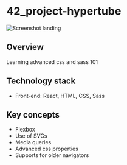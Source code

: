 # 42_project-hypertube
![Screenshot landing](https://imgur.com/p9sHzls)

## Overview
Learning advanced css and sass 101

## Technology stack

+ Front-end: React, HTML, CSS, Sass

## Key concepts
* Flexbox
* Use of SVGs
* Media queries
* Advanced css properties
* Supports for older navigators
